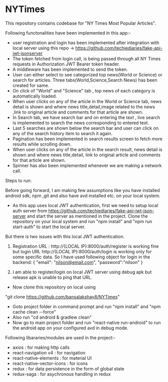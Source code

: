 # NYTimes

This repository contains codebase for "NY Times Most Popular Articles".


Following functonalities have been implemented in this app:-
- user registration and login has been implemented after integration
with local server using this repo -> https://github.com/techiediaries/fake-api-jwt-jsonserver
- The token fetched from login call, is being passed through all NY Times requests in Authorization JWT Bearer token header.
- A middleware has been implemented to send the token.
- User can either select to see categorized top news(World or Science) or search for articles. Three tabs(World,Science,Search News) has been created for same.
- On click of "World" and "Science" tab , top news of each category is automatically loaded.
- When user clicks on any of the article in the World or Science tab, news detail is shown and where news title,detail,image related to the news ,link to original article and comments for that article are shown.
- In Search tab, we have search bar and on entering the text , live search is implemented to search the news corresponding to entered text.
- Last 5 searches are shown below the search bar and user can click on any of the search history item to search it again.
- Pagination has been implemented in search results screen to fetch more results while scrolling down.
- When user clicks on any of the article in the search result, news detail is shown and where news title,detail, link to original article and comments for that article are shown.
- Spinner has also been implemented whenever we are making a network call.


Steps to run:

Before going forward, I am making few assumptions like you have installed android sdk, npm ,git and also have avd installed etc. on your local system.

- As this app uses local JWT authentication, first we need to setup local auth server from https://github.com/techiediaries/fake-api-jwt-json-server and start the server as mentioned in the project.
Clone the repository on your local system and run "npm install" and "npm run start-auth"  to start the local server.

But there is two issues with this local JWT authentication.
1. Registration URL : http://{LOCAL IP}:8000/auth/register is working fine but login URL http://{LOCAL IP}:8000/auth/login is working only for some specific data.
So I have used following object for login in the backend:
{
  "email": "nilson@email.com",
  "password":"nilson"
}

2. I am able to register/login on local JWT server using debug apk but release apk is unable to ping that URL.

- Now clone this repository on local using

"git clone https://github.com/bansalakshay8/NYTimes"

- Goto project folder in command prompt and run "npm install" and "npm cache clean --force"
- Also run "cd android & gradlew clean"
- Now go to main project folder and run "react-native run-android" to run the android app on your configured avd in debug mode.


Following libararies/modules are used in the project:-

- axios : for making http calls
- react-navigation v4 : for navigation
- react-native-elements : for material UI
- react-native-vector-icons : for icons
- redux : for data persistence in the form of global state
- redux-saga : for asychronous handling in redux
